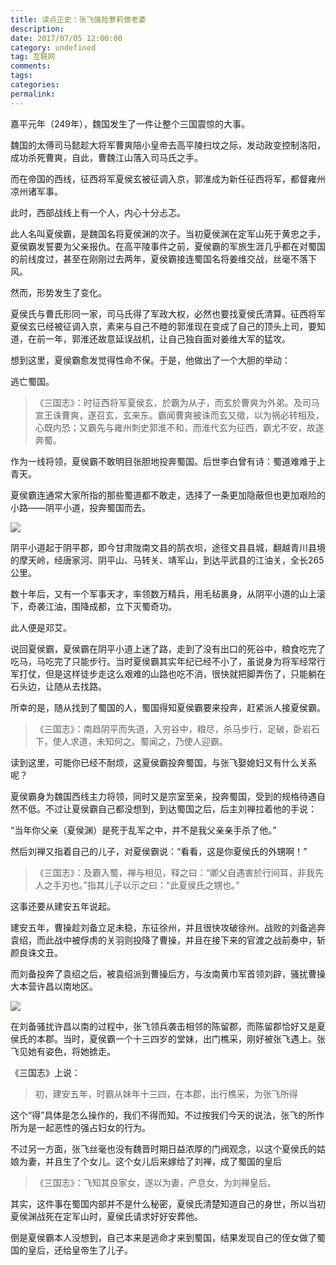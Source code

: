 ```yaml
---
title: 读点正史：张飞强抢萝莉做老婆
description:
date: 2017/07/05 12:00:00
category: undefined
tag: 互联网
comments:
tags:
categories:
permalink:
---
```



嘉平元年（249年），魏国发生了一件让整个三国震惊的大事。

魏国的太傅司马懿趁大将军曹爽陪小皇帝去高平陵扫坟之际，发动政变控制洛阳，成功杀死曹爽，自此，曹魏江山落入司马氏之手。

而在帝国的西线，征西将军夏侯玄被征调入京，郭淮成为新任征西将军，都督雍州凉州诸军事。

<!--more-->

此时，西部战线上有一个人，内心十分忐忑。

此人名叫夏侯霸，是魏国名将夏侯渊的次子。当初夏侯渊在定军山死于黄忠之手，夏侯霸发誓要为父亲报仇。在高平陵事件之前，夏侯霸的军旅生涯几乎都在对蜀国的前线度过，甚至在刚刚过去两年，夏侯霸接连蜀国名将姜维交战，丝毫不落下风。

然而，形势发生了变化。

夏侯氏与曹氏形同一家，司马氏得了军政大权，必然也要找夏侯氏清算。征西将军夏侯玄已经被征调入京，素来与自己不睦的郭淮现在变成了自己的顶头上司，要知道，在前一年，郭淮还故意延误战机，让自己独自面对姜维大军的猛攻。

想到这里，夏侯霸愈发觉得性命不保。于是，他做出了一个大胆的举动：

逃亡蜀国。

>《三国志》：时征西将军夏侯玄，於霸为从子，而玄於曹爽为外弟。及司马宣王诛曹爽，遂召玄，玄来东。霸闻曹爽被诛而玄又徵，以为祸必转相及，心既内恐；又霸先与雍州刺史郭淮不和，而淮代玄为征西，霸尤不安，故遂奔蜀。

作为一线将领，夏侯霸不敢明目张胆地投奔蜀国。后世李白曾有诗：蜀道难难于上青天。

夏侯霸连通常大家所指的那些蜀道都不敢走，选择了一条更加隐蔽但也更加艰险的小路——阴平小道，投奔蜀国而去。

![](http://upload-images.jianshu.io/upload_images/120563-f1a71644c74481e0.jpg?imageMogr2/auto-orient/strip%7CimageView2/2/w/1240)

阴平小道起于阴平郡，即今甘肃陇南文县的鹄衣坝，途径文县县城，翻越青川县境的摩天岭，经唐家河、阴平山、马转关、靖军山，到达平武县的江油关，全长265公里。

数十年后，又有一个军事天才，率领数万精兵，用毛毡裹身，从阴平小道的山上滚下，奇袭江油，围降成都，立下灭蜀奇功。

此人便是邓艾。

说回夏侯霸，夏侯霸在阴平小道上迷了路，走到了没有出口的死谷中，粮食吃完了吃马，马吃完了只能步行。当时夏侯霸其实年纪已经不小了，虽说身为将军经常行军打仗，但是这样徒步走这么艰难的山路也吃不消，很快就把脚弄伤了，只能躺在石头边，让随从去找路。

所幸的是，随从找到了蜀国的人，蜀国得知夏侯霸要来投奔，赶紧派人接夏侯霸。

>《三国志》：南趋阴平而失道，入穷谷中，粮尽，杀马步行，足破，卧岩石下，使人求道，未知何之。蜀闻之，乃使人迎霸。

读到这里，可能你已经不耐烦，这夏侯霸投奔蜀国，与张飞娶媳妇又有什么关系呢？

夏侯霸身为魏国西线主力将领，同时又是宗室至亲，投奔蜀国，受到的规格待遇自然不低。不过让夏侯霸自己都没想到，到达蜀国之后，后主刘禅拉着他的手说：

“当年你父亲（夏侯渊）是死于乱军之中，并不是我父亲亲手杀了他。”

然后刘禅又指着自己的儿子，对夏侯霸说：“看看，这是你夏侯氏的外甥啊！”

>《三国志》：及霸入蜀，禅与相见，释之曰：“卿父自遇害於行间耳，非我先人之手刃也。”指其儿子以示之曰：“此夏侯氏之甥也。”

这事还要从建安五年说起。

建安五年，曹操趁刘备立足未稳，东征徐州，并且很快攻破徐州。战败的刘备逃奔袁绍，而此战中被俘虏的关羽则投降了曹操，并且在接下来的官渡之战前奏中，斩颜良诛文丑。

而刘备投奔了袁绍之后，被袁绍派到曹操后方，与汝南黄巾军首领刘辟，骚扰曹操大本营许昌以南地区。

![](http://upload-images.jianshu.io/upload_images/120563-1fc9568174c3643d.jpg?imageMogr2/auto-orient/strip%7CimageView2/2/w/1240)

在刘备骚扰许昌以南的过程中，张飞领兵袭击相邻的陈留郡，而陈留郡恰好又是夏侯氏的本郡。当时，夏侯霸一个十三四岁的堂妹，出门樵采，刚好被张飞遇上。张飞见她有姿色，将她掳走。

《三国志》上说：

> 初，建安五年，时霸从妹年十三四，在本郡，出行樵采，为张飞所得

这个“得”具体是怎么操作的，我们不得而知。不过按我们今天的说法，张飞的所作所为是一起恶性的强占妇女的行为。

不过另一方面，张飞丝毫也没有魏晋时期日益浓厚的门阀观念，以这个夏侯氏的姑娘为妻，并且生了个女儿。这个女儿后来嫁给了刘禅，成了蜀国的皇后

>《三国志》：飞知其良家女，遂以为妻，产息女，为刘禅皇后。

其实，这件事在蜀国内部并不是什么秘密，夏侯氏清楚知道自己的身世，所以当初夏侯渊战死在定军山时，夏侯氏请求好好安葬他。

倒是夏侯霸本人没想到，自己本来是逃命才来到蜀国，结果发现自己的侄女做了蜀国的皇后，还给皇帝生了儿子。